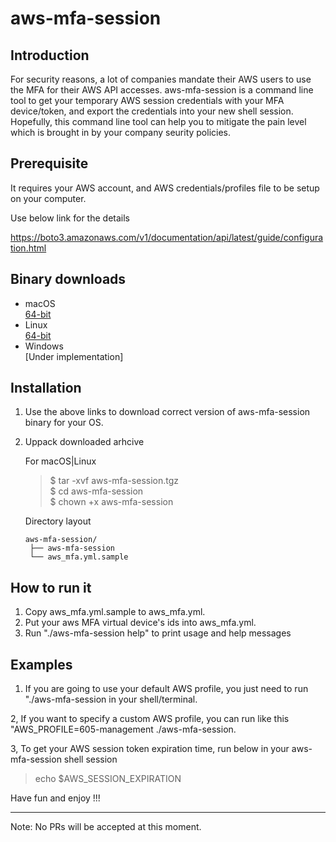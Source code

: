 # aws-mfa-session

## Introduction

For security reasons, a lot of companies mandate their AWS users to use the MFA for their AWS API accesses. aws-mfa-session is a command line tool to get your temporary AWS session credentials with your MFA device/token, and export the credentials into your new shell session. Hopefully, this command line tool can help you to mitigate the pain level which is brought in by your company seurity policies.

## Prerequisite
It requires your AWS account, and AWS credentials/profiles file to be setup on your computer.

Use below link for the details

https://boto3.amazonaws.com/v1/documentation/api/latest/guide/configuration.html

## Binary downloads

* macOS \
  [64-bit](https://drive.google.com/uc?export=download&id=1NXPTuuTF2u72fehHL0SCB4B9PmQd_NwB)
* Linux \
  [64-bit](https://drive.google.com/uc?export=download&id=1h1QfVWkgJry7lJO_QnaTTxh2oAgsl7Ne)
* Windows \
  [Under implementation]

## Installation
1. Use the above links to download correct version of aws-mfa-session binary for your OS.
2. Uppack downloaded arhcive

   For macOS|Linux
   > $ tar -xvf aws-mfa-session.tgz \
   > $ cd aws-mfa-session \
   > $ chown +x aws-mfa-session

    Directory layout

       aws-mfa-session/
        ├── aws-mfa-session
        └── aws_mfa.yml.sample
 
## How to run it

1. Copy aws_mfa.yml.sample to aws_mfa.yml.
2. Put your aws MFA virtual device's ids into aws_mfa.yml. 
3. Run "./aws-mfa-session help" to print usage and help messages

## Examples

1. If you are going to use your default AWS profile, you just need to run "./aws-mfa-session in your shell/terminal.

2, If you want to specify a custom AWS profile, you can run like this "AWS_PROFILE=605-management ./aws-mfa-session. 

3, To get your AWS session token expiration time, run below in your aws-mfa-session shell session

> echo $AWS_SESSION_EXPIRATION 


Have fun and enjoy !!!


-----
Note: No PRs will be accepted at this moment.
